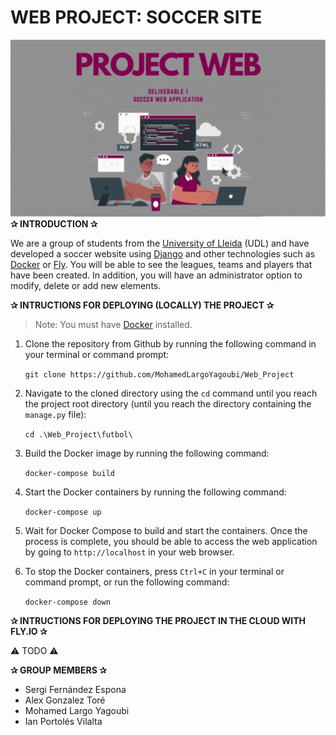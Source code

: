 # **WEB PROJECT: SOCCER SITE**

![banner](https://github.com/MohamedLargoYagoubi/images/blob/main/PROJECT%20WEB.gif)
 **✰ INTRODUCTION ✰**

We are a group of students from the [University of Lleida](http://www.udl.cat/ca/) (UDL) and have developed a soccer website using [Django](http://www.udl.cat/ca/) and other technologies such as [Docker](https://www.docker.com/) or [Fly](https://fly.io/).
You will be able to see the leagues, teams and players that have been created. In addition, you will have an administrator option to modify, delete or add new elements.

**✰ INTRUCTIONS FOR DEPLOYING (LOCALLY) THE PROJECT ✰** 
> Note: You must have [Docker](https://www.docker.com/products/docker-desktop/) installed.
 1. Clone the repository from Github by running the following command in your terminal or command prompt:

    `git clone https://github.com/MohamedLargoYagoubi/Web_Project`
 2. Navigate to the cloned directory using the `cd` command until you reach the project root directory (until you reach the directory containing the `manage.py` file):

    `cd .\Web_Project\futbol\`

 3. Build the Docker image by running the following command:

    `docker-compose build`
 4. Start the Docker containers by running the following command:
 
    `docker-compose up`
 5. Wait for Docker Compose to build and start the containers. Once the process is complete, you should be able to access the web application by going to `http://localhost` in your web browser.
 6. To stop the Docker containers, press `Ctrl+C` in your terminal or command prompt, or run the following command:

    `docker-compose down`

**✰ INTRUCTIONS FOR DEPLOYING THE PROJECT IN THE CLOUD WITH FLY.IO ✰** 

⚠️ TODO ⚠️

**✰ GROUP MEMBERS ✰** 
- Sergi Fernández Espona
- Alex Gonzalez Toré
- Mohamed Largo Yagoubi
- Ian Portolés Vilalta
